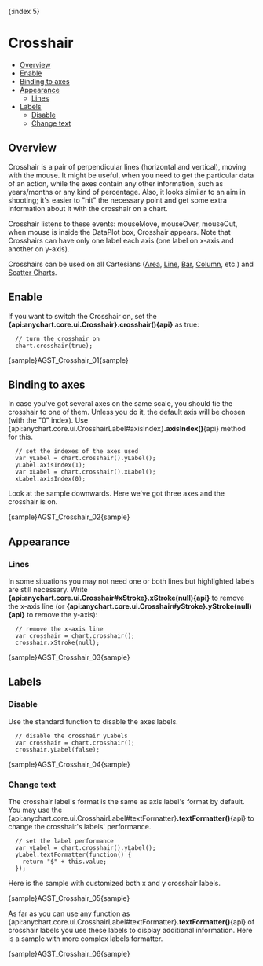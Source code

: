 {:index 5}
# Crosshair

* [Overview](#overview)
* [Enable](#enable)
* [Binding to axes](#binding_to_axes)
* [Appearance](#appearance)
   * [Lines](#lines)
* [Labels](#labels)
   * [Disable](#disable)
   * [Change text](#change_text)

## Overview

Crosshair is a pair of perpendicular lines (horizontal and vertical), moving with the mouse. It might be useful, when you need to get the particular data of an action, while the axes contain any other information, such as years/months or any kind of percentage. Also, it looks similar to an aim in shooting; it's easier to "hit" the necessary point and get some extra information about it with the crosshair on a chart.
  
  
Crosshair listens to these events: mouseMove, mouseOver, mouseOut, when mouse is inside the DataPlot box, Crosshair appears. Note that Crosshairs can have only one label each axis (one label on x-axis and another on y-axis).

Crosshairs can be used on all Cartesians ([Area](../Basic_Chart_Types/Area_Chart), [Line](../Basic_Chart_Types/Line-Spline-StepLine_Charts), [Bar](../Basic_Chart_Types/Bar_Chart), [Column](../Basic_Chart_Types/Column_Chart), etc.) and [Scatter Charts](../Basic_Chart_Types/Scatter_Chart).
 
## Enable           
 
If you want to switch the Crosshair on, set the **{api:anychart.core.ui.Crosshair}.crosshair(){api}** as true:

```
  // turn the crosshair on
  chart.crosshair(true);
```
{sample}AGST\_Crosshair\_01{sample}

## Binding to axes

In case you've got several axes on the same scale, you should tie the crosshair to one of them. Unless you do it, the default axis will be chosen (with the "0" index). Use {api:anychart.core.ui.CrosshairLabel#axisIndex}**.axisIndex()**{api} method for this.

```
  // set the indexes of the axes used
  var yLabel = chart.crosshair().yLabel();
  yLabel.axisIndex(1);
  var xLabel = chart.crosshair().xLabel();
  xLabel.axisIndex(0);
```
Look at the sample downwards. Here we've got three axes and the crosshair is on.

{sample}AGST\_Crosshair\_02{sample}

## Appearance

### Lines

In some situations you may not need one or both lines but highlighted labels are still necessary. Write **{api:anychart.core.ui.Crosshair#xStroke}.xStroke(null){api}** to remove the x-axis line (or **{api:anychart.core.ui.Crosshair#yStroke}.yStroke(null){api}** to remove the y-axis):

```
  // remove the x-axis line
  var crosshair = chart.crosshair();
  crosshair.xStroke(null); 
```
{sample}AGST\_Crosshair\_03{sample}

## Labels

### Disable

Use the standard function to disable the axes labels.

```
  // disable the crosshair yLabels
  var crosshair = chart.crosshair();
  crosshair.yLabel(false);
```
{sample}AGST\_Crosshair\_04{sample}

### Change text

The crosshair label's format is the same as axis label's format by default. You may use the {api:anychart.core.ui.CrosshairLabel#textFormatter}**.textFormatter()**{api} to change the crosshair's labels' performance. 

```
  // set the label performance
  var yLabel = chart.crosshair().yLabel();
  yLabel.textFormatter(function() {
    return "$" + this.value;
  });
```

Here is the sample with customized both x and y crosshair labels.

{sample}AGST\_Crosshair\_05{sample}

As far as you can use any function as {api:anychart.core.ui.CrosshairLabel#textFormatter}**.textFormatter()**{api} of crosshair labels you use these labels to display additional information. Here is a sample with more complex labels formatter.

{sample}AGST\_Crosshair\_06{sample}